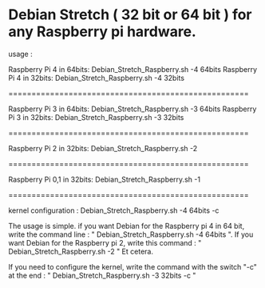 # Debian Stretch ( 32 bit or 64 bit ) for any Raspberry pi hardware. 

usage : 

Raspberry Pi 4 in 64bits: Debian_Stretch_Raspberry.sh -4 64bits
Raspberry Pi 4 in 32bits: Debian_Stretch_Raspberry.sh -4 32bits

====================================================

Raspberry Pi 3 in 64bits: Debian_Stretch_Raspberry.sh -3 64bits
Raspberry Pi 3 in 32bits: Debian_Stretch_Raspberry.sh -3 32bits

====================================================

Raspberry Pi 2 in 32bits: Debian_Stretch_Raspberry.sh -2

====================================================

Raspberry Pi 0,1 in 32bits: Debian_Stretch_Raspberry.sh -1

====================================================

kernel configuration : Debian_Stretch_Raspberry.sh -4 64bits -c

The usage is simple. if you want Debian for the Raspberry pi 4 in 64 bit, write the command line : " Debian_Stretch_Raspberry.sh -4 64bits ". If you want Debian for the Raspberry pi 2, write this command : " Debian_Stretch_Raspberry.sh -2 " Et cetera.

If you need to configure the kernel, write the command with the switch "-c" at the end : " Debian_Stretch_Raspberry.sh -3 32bits -c "

